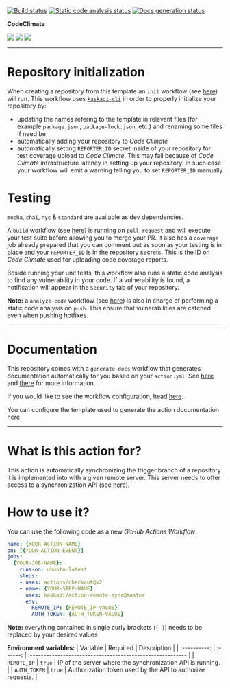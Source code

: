 [![Build status](https://img.shields.io/github/workflow/status/kaskadi/action-remote-sync/build?label=build&logo=mocha)](https://github.com/kaskadi/action-remote-sync/actions?query=workflow%3Abuild)
[![Static code analysis status](https://img.shields.io/github/workflow/status/kaskadi/action-remote-sync/analyze-code?label=codeQL&logo=github)](https://github.com/kaskadi/action-remote-sync/actions?query=workflow%3Aanalyze-code)
[![Docs generation status](https://img.shields.io/github/workflow/status/kaskadi/action-remote-sync/generate-docs?label=docs&logo=read-the-docs)](https://github.com/kaskadi/action-remote-sync/actions?query=workflow%3Agenerate-docs)

**CodeClimate**

[![](https://img.shields.io/codeclimate/maintainability/kaskadi/action-remote-sync?label=maintainability&logo=Code%20Climate)](https://codeclimate.com/github/kaskadi/action-remote-sync)
[![](https://img.shields.io/codeclimate/tech-debt/kaskadi/action-remote-sync?label=technical%20debt&logo=Code%20Climate)](https://codeclimate.com/github/kaskadi/action-remote-sync)
[![](https://img.shields.io/codeclimate/coverage/kaskadi/action-remote-sync?label=test%20coverage&logo=Code%20Climate)](https://codeclimate.com/github/kaskadi/action-remote-sync)

<!-- You can add badges inside of this section if you'd like -->

****

# Repository initialization

When creating a repository from this template an `init` workflow (see [here](./.github/workflows/init.yml)) will run. This workflow uses [`kaskadi-cli`](https://www.npmjs.com/package/kaskadi-cli) in order to properly initialize your repository by:
- updating the names refering to the template in relevant files (for example `package.json`, `package-lock.json`, etc.) and renaming some files if need be
- automatically adding your repository to _Code Climate_
- automatically setting `REPORTER_ID` secret inside of your repository for test coverage upload to _Code Climate_. This may fail because of _Code Climate_ infrastructure latency in setting up your repository. In such case your workflow will emit a warning telling you to set `REPORTER_ID` manually

# Testing

`mocha`, `chai`, `nyc` & `standard` are available as dev dependencies.

A `build` workflow (see [here](./.github/workflows/build.yml)) is running on `pull request` and will execute your test suite before allowing you to merge your PR. It also has a `coverage` job already prepared that you can comment out as soon as your testing is in place and your `REPORTER_ID` is in the repository secrets. This is the ID on _Code Climate_ used for uploading code coverage reports.

Beside running your unit tests, this workflow also runs a static code analysis to find any vulnerability in your code. If a vulnerability is found, a notification will appear in the `Security` tab of your repository.

**Note:** a `analyze-code` workflow (see [here](./.github/workflows/analyze-code.yml)) is also in charge of performing a static code analysis on `push`. This ensure that vulnerabilities are catched even when pushing hotfixes.

****

# Documentation

This repository comes with a `generate-docs` workflow that generates documentation automatically for you based on your `action.yml`. See [here](https://github.com/kaskadi/action-generate-docs) and [there](./action.yml) for more information.

If you would like to see the workflow configuration, head [here](./.github/workflows/generate-docs.yml).

You can configure the template used to generate the action documentation [here](./docs/template.md)

****

<!-- automatically generated documentation will be placed in here -->
# What is this action for?

This action is automatically synchronizing the trigger branch of a repository it is implemented into with a given remote server. This server needs to offer access to a synchronization API (see [here](https://github.com/kaskadi/remote-sync-api)).

# How to use it?

You can use the following code as a new _GitHub Actions Workflow_:

```yaml
name: {YOUR-ACTION-NAME}
on: [{YOUR-ACTION-EVENT}]
jobs:
  {YOUR-JOB-NAME}:
    runs-on: ubuntu-latest
    steps:
    - uses: actions/checkout@v2
    - name: {YOUR-STEP-NAME}
      uses: kaskadi/action-remote-sync@master
      env:
        REMOTE_IP: {REMOTE_IP-VALUE}
        AUTH_TOKEN: {AUTH_TOKEN-VALUE}
```

**Note:** everything contained in single curly brackets (`{ }`) needs to be replaced by your desired values

**Environment variables:**
|   Variable   | Required | Description                                                |
| :----------: | :------: | :--------------------------------------------------------- |
|  `REMOTE_IP` |  `true`  | IP of the server where the synchronization API is running. |
| `AUTH_TOKEN` |  `true`  | Authorization token used by the API to authorize requests. |

<!-- automatically generated documentation will be placed in here -->

<!-- You can customize this template as you'd like! -->